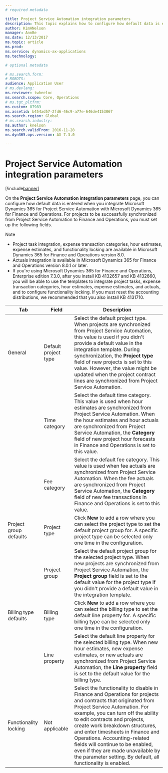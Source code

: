```yaml
---
# required metadata

title: Project Service Automation integration parameters
description: This topic explains how to configure how default data is entered when you integrate Microsoft Dynamics 365 for Project Service Automation with Microsoft Dynamics 365 for Finance and Operations.
author: KimANelson
manager: AnnBe
ms.date: 12/13/2017
ms.topic: article
ms.prod: 
ms.service: dynamics-ax-applications
ms.technology: 

# optional metadata

# ms.search.form: 
# ROBOTS: 
audience: Application User
# ms.devlang: 
ms.reviewer: twheeloc
ms.search.scope: Core, Operations
# ms.tgt_pltfrm: 
ms.custom: 87983
ms.assetid: b454ad57-2fd6-46c9-a77e-646de4153067
ms.search.region: Global
# ms.search.industry: 
ms.author: knelson
ms.search.validFrom: 2016-11-28
ms.dyn365.ops.version: AX 7.3.0

---
```


# Project Service Automation integration parameters

[!include[banner](../includes/banner.md)]

On the **Project Service Automation integration parameters** page, you can configure how default data is entered when you integrate Microsoft Dynamics 365 for Project Service Automation with Microsoft Dynamics 365 for Finance and Operations. For projects to be successfully synchronized from Project Service Automation to Finance and Operations, you must set up the following fields.

> [!NOTE]
> - Project task integration, expense transaction categories, hour estimates, expense estimates, and functionality locking are available in Microsoft Dynamics 365 for Finance and Operations version 8.0.
> - Actuals integration is available in Microsoft Dynamics 365 for Finance and Operations version 8.0.1 or later.
> - If you're using Microsoft Dynamics 365 for Finance and Operations, Enterprise edition 7.3.0, after you install KB 4132657 and KB 4132660, you will be able to use the templates to integrate project tasks, expense transaction categories, hour estimates, expense estimates, and actuals, and to configure functionality locking. If you must reset the accounting distributions, we recommended that you also install KB 4131710.

| Tab                    | Field                | Description |
|------------------------|----------------------|-------------|
| General                | Default project type | Select the default project type. When projects are synchronized from Project Service Automation, this value is used if you didn't provide a default value in the integration template. During synchronization, the **Project type** field of new projects is set to this value. However, the value might be updated when the project contract lines are synchronized from Project Service Automation. |
|                        | Time category        | Select the default time category. This value is used when hour estimates are synchronized from Project Service Automation. When the hour estimates and hour actuals are synchronized from Project Service Automation, the **Category** field of new project hour forecasts in Finance and Operations is set to this value. |
|                        | Fee category         | Select the default fee category. This value is used when fee actuals are synchronized from Project Service Automation. When the fee actuals are synchronized from Project Service Automation, the **Category** field of new fee transactions in Finance and Operations is set to this value. |
| Project group defaults | Project type         | Click **New** to add a row where you can select the project type to set the default project group for. A specific project type can be selected only one time in the configuration. |
|                        | Project group        | Select the default project group for the selected project type. When new projects are synchronized from Project Service Automation, the **Project group** field is set to the default value for the project type if you didn't provide a default value in the integration template. |
| Billing type defaults  | Billing type         | Click **New** to add a row where you can select the billing type to set the default line property for. A specific billing type can be selected only one time in the configuration. |
|                        | Line property        | Select the default line property for the selected billing type. When new hour estimates, new expense estimates, or new actuals are synchronized from Project Service Automation, the **Line property** field is set to the default value for the billing type. |
| Functionality locking  | Not applicable       | Select the functionality to disable in Finance and Operations for projects and contracts that originated from Project Service Automation. For example, you can turn off the ability to edit contracts and projects, create work breakdown structures, and enter timesheets in Finance and Operations. Accounting-related fields will continue to be enabled, even if they are made unavailable by the parameter setting. By default, all functionality is enabled. |
